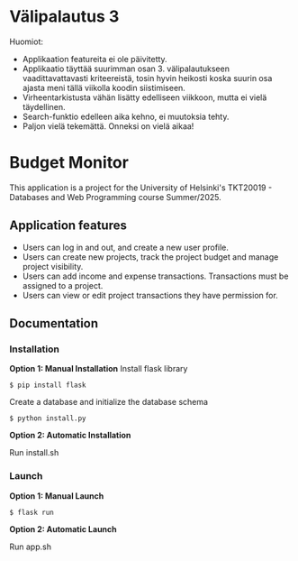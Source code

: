 # Välipalautus 3

Huomiot:

-   Applikaation featureita ei ole päivitetty.
-   Applikaatio täyttää suurimman osan 3. välipalautukseen vaadittavattavasti kriteereistä, tosin hyvin heikosti koska suurin osa ajasta meni tällä viikolla koodin siistimiseen.
-   Virheentarkistusta vähän lisätty edelliseen viikkoon, mutta ei vielä täydellinen.
-   Search-funktio edelleen aika kehno, ei muutoksia tehty.
-   Paljon vielä tekemättä. Onneksi on vielä aikaa!
  
# Budget Monitor

This application is a project for the University of Helsinki's TKT20019 - Databases and Web Programming course Summer/2025.

## Application features

-   Users can log in and out, and create a new user profile.
-   Users can create new projects, track the project budget and manage project visibility.
-   Users can add income and expense transactions. Transactions must be assigned to a project.
-   Users can view or edit project transactions they have permission for.

## Documentation

### Installation

**Option 1: Manual Installation**
Install flask library

```
$ pip install flask
```

Create a database and initialize the database schema

```
$ python install.py
```

**Option 2: Automatic Installation**

Run install.sh

### Launch

**Option 1: Manual Launch**

```
$ flask run
```

**Option 2: Automatic Launch**

Run app.sh
